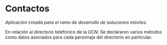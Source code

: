 # Contactos

_Aplicación creada para el ramo de desarrollo de soluciones móviles._

En relación al directorio telefónico de la UCN: Se declararon varios métodos como datos asociados para cada personaje del directorio en particular.
